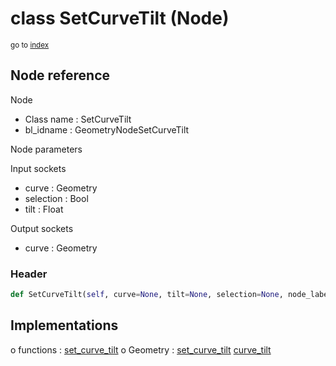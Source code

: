 # class SetCurveTilt (Node)

<sub>go to [index](/docs/index.md)</sub>

## Node reference

Node
 - Class name : SetCurveTilt
 - bl_idname : GeometryNodeSetCurveTilt

Node parameters

Input sockets
 - curve : Geometry
 - selection : Bool
 - tilt : Float

Output sockets
 - curve : Geometry

### Header

``` python
def SetCurveTilt(self, curve=None, tilt=None, selection=None, node_label=None, node_color=None):
```

## Implementations

o functions : [set_curve_tilt](/docs/GeoNodes_classes/set_curve_tilt.md)
o Geometry : [set_curve_tilt](/docs/GeoNodes_classes/Geometry.md#set_curve_tilt) [curve_tilt](/docs/GeoNodes_classes/Geometry.md#curve_tilt) 

